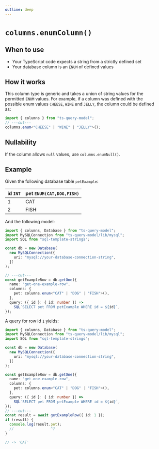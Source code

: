 ```yaml
---
outline: deep
---
```


# `columns.enumColumn()`

## When to use

- Your TypeScript code expects a string from a strictly defined set
- Your database column is an `ENUM` of defined values

## How it works

This column type is generic and takes a union of string values for the permitted `ENUM` values.
For example, if a column was defined with the possible enum values `CHEESE`, `WINE` and `JELLY`,
the column could be defined as:

```ts twoslash
import { columns } from "ts-query-model";
// ---cut---
columns.enum<"CHEESE" | "WINE" | "JELLY">();
```

## Nullability

If the column allows `null` values, use `columns.enumNull()`.

## Example

Given the following database table `petExample`:

| id `INT` | pet `ENUM(CAT,DOG,FISH)` |
| -------- | ------------------------ |
| 1        | CAT                      |
| 2        | FISH                     |

And the following model:

```ts twoslash
import { columns, Database } from "ts-query-model";
import MySQLConnection from "ts-query-model/lib/mysql";
import SQL from "sql-template-strings";

const db = new Database(
  new MySQLConnection({
    uri: "mysql://your-database-connection-string",
  })
);

// ---cut---
const getExampleRow = db.getOne({
  name: "get-one-example-row",
  columns: {
    pet: columns.enum<"CAT" | "DOG" | "FISH">(),
  },
  query: ({ id }: { id: number }) =>
    SQL`SELECT pet FROM petExample WHERE id = ${id}`,
});
```

A query for row id `1` yields:

```ts twoslash
import { columns, Database } from "ts-query-model";
import MySQLConnection from "ts-query-model/lib/mysql";
import SQL from "sql-template-strings";

const db = new Database(
  new MySQLConnection({
    uri: "mysql://your-database-connection-string",
  })
);

const getExampleRow = db.getOne({
  name: "get-one-example-row",
  columns: {
    pet: columns.enum<"CAT" | "DOG" | "FISH">(),
  },
  query: ({ id }: { id: number }) =>
    SQL`SELECT pet FROM petExample WHERE id = ${id}`,
});
// ---cut---
const result = await getExampleRow({ id: 1 });
if (result) {
  console.log(result.pet);
  //                 ^?
}

// -> 'CAT'
```
